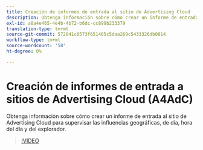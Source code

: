 ```yaml
---
title: Creación de informes de entrada al sitio de Advertising Cloud
description: Obtenga información sobre cómo crear un informe de entrada al sitio de Advertising Cloud para supervisar las influencias geográficas, de día, hora del día y del explorador.
exl-id: a0a4e465-4e4b-4b72-b6dc-cc899b233379
translation-type: tm+mt
source-git-commit: 572041c0573f651405c5daa269c5433326db0814
workflow-type: tm+mt
source-wordcount: '58'
ht-degree: 0%

---
```


# Creación de informes de entrada a sitios de Advertising Cloud (A4AdC)

Obtenga información sobre cómo crear un informe de entrada al sitio de Advertising Cloud para supervisar las influencias geográficas, de día, hora del día y del explorador.

>[!VIDEO](https://video.tv.adobe.com/v/33921)
